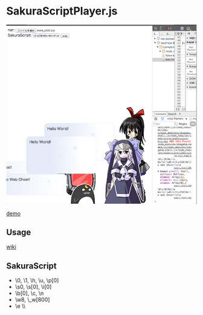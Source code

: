 # SakuraScriptPlayer.js

![screenshot](https://raw.githubusercontent.com/Ikagaka/SakuraScriptPlayer.js/master/screenshot.png )

[demo](https://ikagaka.github.io/node_modules/ikagaka.sakurascriptplayer.js/test.html)

## Usage

[wiki](https://github.com/Ikagaka/SakuraScriptPlayer.js/wiki/SakuraScriptPlayer.js )


## SakuraScript

+ \\0, \\1, \\h, \\u, \\p[0]
+ \\s0, \\s[0], \\i[0]
+ \\b[0], \\c, \\n
+ \\w8, \\_w[800]
+ \\e \\\\
